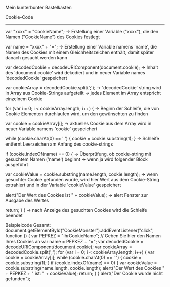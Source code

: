 Mein kunterbunter Bastelkasten

Cookie-Code
__________________

var "xxxx" = "CookieName"; 
    -> Erstellung einer Variable ("xxxx"), die den Namen ("CookieName") des Cookies festlegt

var name = "xxxx" + "=";
    -> Erstellung einer Variable namens 'name', die Namen des Cookies mit einem Gleichheitszeichen enthält, damit später danach gesucht werden kann

var decodedCookie = decodeURIComponent(document.cookie);
    -> Inhalt des 'document.cookie' wird dekodiert und in neuer Variable names 'decodedCookie' gespeichert

var cookieArray = decodedCookie.split(';');
    -> 'decodedCookie' string wird in Array aus Cookie-Strings aufgeteilt
    -> jedes Element im Array entspricht einzelnem Cookie

for (var i = 0; i < cookieArray.length; i++) {
    -> Beginn der Schleife, die von Cookie Elementen durchlaufen wird, um den gewünschten zu finden

var cookie = cookieArray[i];
    -> aktuelles Cookie aus dem Array wird in neuer Variable namens 'cookie' gespeichert 

while (cookie.charAt(0) == ' ') {
    cookie = cookie.substring(1);
}
    -> Schleife entfernt Leerzeichen am Anfang des cookie-strings

if (cookie.indexOf(name) == 0) {
    -> Überprüfung, ob cookie-string mit gesuchtem Namen ('name') beginnt
    -> wenn ja wird folgender Block ausgeführt

var cookieValue = cookie.substring(name.length, cookie.length);
    -> wenn gesuchter Cookie gefunden wurde, wird hier Wert aus dem Cookie-String extrahiert und in der Variable 'cookieValue' gespeichert

alert("Der Wert des Cookies ist " + cookieValue);
    -> alert Fenster zur Ausgabe des Wertes

return;
}
}
    -> nach Anzeige des gesuchten Cookies wird die Schleife beendet

Beispielcode Gesamt:
document.getElementById("CookieMonster").addEventListener("click", function () {
    var PEPKEZ = "IhrCookieName"; // Geben Sie hier den Namen Ihres Cookies an
    var name = PEPKEZ + "=";
    var decodedCookie = decodeURIComponent(document.cookie);
    var cookieArray = decodedCookie.split(';');
    for (var i = 0; i < cookieArray.length; i++) {
        var cookie = cookieArray[i];
        while (cookie.charAt(0) == ' ') {
            cookie = cookie.substring(1);
        }
        if (cookie.indexOf(name) == 0) {
            var cookieValue = cookie.substring(name.length, cookie.length);
            alert("Der Wert des Cookies " + PEPKEZ + " ist: " + cookieValue);
            return;
        }
    }
    alert("Der Cookie wurde nicht gefunden");
